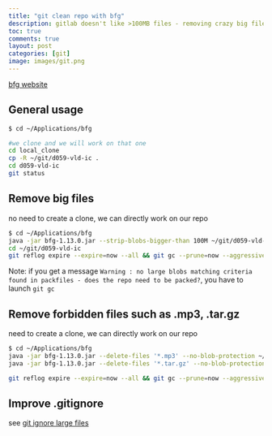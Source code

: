```yaml
---
title: "git clean repo with bfg"
description: gitlab doesn't like >100MB files - removing crazy big files
toc: true
comments: true
layout: post
categories: [git]
image: images/git.png
---
```




[bfg website](https://rtyley.github.io/bfg-repo-cleaner/)

## General usage

```bash
$ cd ~/Applications/bfg

#we clone and we will work on that one
cd local_clone
cp -R ~/git/d059-vld-ic .
cd d059-vld-ic
git status
```



## Remove big files

no need to create a clone, we can directly work on our repo

```bash
$ cd ~/Applications/bfg
java -jar bfg-1.13.0.jar --strip-blobs-bigger-than 100M ~/git/d059-vld-ic
cd ~/git/d059-vld-ic
git reflog expire --expire=now --all && git gc --prune=now --aggressive
```



Note: if you get a message `Warning : no large blobs matching criteria found in packfiles - does the repo need to be packed?`, you have to launch `git gc`



## Remove forbidden files such as .mp3, .tar.gz

 need to create a clone, we can directly work on our repo

```bash
$ cd ~/Applications/bfg
java -jar bfg-1.13.0.jar --delete-files '*.mp3' --no-blob-protection ~/git/data-scientist-skills
java -jar bfg-1.13.0.jar --delete-files '*.tar.gz' --no-blob-protection ~/git/data-scientist-skills

git reflog expire --expire=now --all && git gc --prune=now --aggressive
```



## Improve .gitignore

see [git ignore large files](/guillaume_blog/blog/git-ignore-large-files.html)